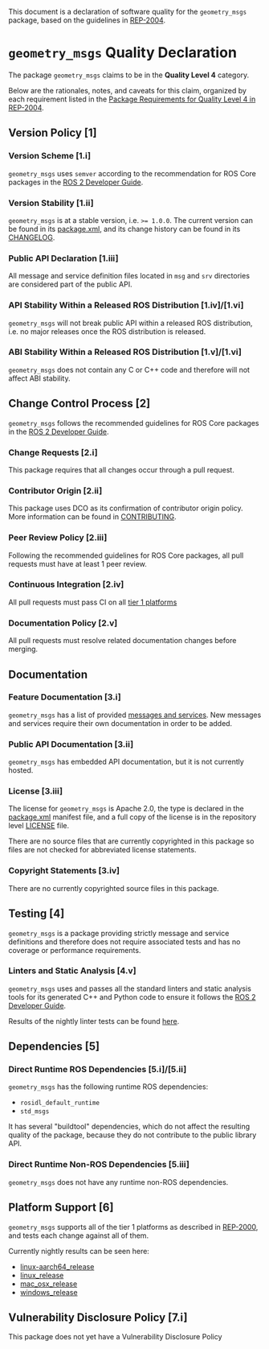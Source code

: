 This document is a declaration of software quality for the `geometry_msgs` package, based on the guidelines in [REP-2004](https://www.ros.org/reps/rep-2004.html).

# `geometry_msgs` Quality Declaration

The package `geometry_msgs` claims to be in the **Quality Level 4** category.

Below are the rationales, notes, and caveats for this claim, organized by each requirement listed in the [Package Requirements for Quality Level 4 in REP-2004](https://www.ros.org/reps/rep-2004.html).

## Version Policy [1]

### Version Scheme [1.i]

`geometry_msgs` uses `semver` according to the recommendation for ROS Core packages in the [ROS 2 Developer Guide](https://index.ros.org/doc/ros2/Contributing/Developer-Guide/#versioning).

### Version Stability [1.ii]

`geometry_msgs` is at a stable version, i.e. `>= 1.0.0`.
The current version can be found in its [package.xml](package.xml), and its change history can be found in its [CHANGELOG](CHANGELOG.rst).

### Public API Declaration [1.iii]

All message and service definition files located in `msg` and `srv` directories are considered part of the public API.

### API Stability Within a Released ROS Distribution [1.iv]/[1.vi]

`geometry_msgs` will not break public API within a released ROS distribution, i.e. no major releases once the ROS distribution is released.

### ABI Stability Within a Released ROS Distribution [1.v]/[1.vi]

`geometry_msgs` does not contain any C or C++ code and therefore will not affect ABI stability.

## Change Control Process [2]

`geometry_msgs` follows the recommended guidelines for ROS Core packages in the [ROS 2 Developer Guide](https://index.ros.org/doc/ros2/Contributing/Developer-Guide/#package-requirements).

### Change Requests [2.i]

This package requires that all changes occur through a pull request.

### Contributor Origin [2.ii]

This package uses DCO as its confirmation of contributor origin policy. More information can be found in [CONTRIBUTING](../CONTRIBUTING.md).

### Peer Review Policy [2.iii]

Following the recommended guidelines for ROS Core packages, all pull requests must have at least 1 peer review.

### Continuous Integration [2.iv]

All pull requests must pass CI on all [tier 1 platforms](https://www.ros.org/reps/rep-2000.html#support-tiers)

### Documentation Policy [2.v]

All pull requests must resolve related documentation changes before merging.

## Documentation

### Feature Documentation [3.i]

`geometry_msgs` has a list of provided [messages and services](README.md).
New messages and services require their own documentation in order to be added.

### Public API Documentation [3.ii]

`geometry_msgs` has embedded API documentation, but it is not currently hosted.

### License [3.iii]

The license for `geometry_msgs` is Apache 2.0, the type is declared in the [package.xml](package.xml) manifest file, and a full copy of the license is in the repository level [LICENSE](../LICENSE) file.

There are no source files that are currently copyrighted in this package so files are not checked for abbreviated license statements.

### Copyright Statements [3.iv]

There are no currently copyrighted source files in this package.

## Testing [4]

`geometry_msgs` is a package providing strictly message and service definitions and therefore does not require associated tests and has no coverage or performance requirements.

### Linters and Static Analysis [4.v]

`geometry_msgs` uses and passes all the standard linters and static analysis tools for its generated C++ and Python code to ensure it follows the [ROS 2 Developer Guide](https://index.ros.org/doc/ros2/Contributing/Developer-Guide/#linters).

Results of the nightly linter tests can be found [here](http://build.ros2.org/view/Epr/job/Epr__common_interfaces__ubuntu_bionic_amd64/lastBuild/testReport/geometry_msgs/).

## Dependencies [5]

### Direct Runtime ROS Dependencies [5.i]/[5.ii]

`geometry_msgs` has the following runtime ROS dependencies:
* `rosidl_default_runtime`
* `std_msgs`

It has several "buildtool" dependencies, which do not affect the resulting quality of the package, because they do not contribute to the public library API.

### Direct Runtime Non-ROS Dependencies [5.iii]

`geometry_msgs` does not have any runtime non-ROS dependencies.

## Platform Support [6]

`geometry_msgs` supports all of the tier 1 platforms as described in [REP-2000](https://www.ros.org/reps/rep-2000.html#support-tiers), and tests each change against all of them.

Currently nightly results can be seen here:
* [linux-aarch64_release](https://ci.ros2.org/view/nightly/job/nightly_linux-aarch64_release/lastBuild/testReport/geometry_msgs/)
* [linux_release](https://ci.ros2.org/view/nightly/job/nightly_linux_release/lastBuild/testReport/geometry_msgs/)
* [mac_osx_release](https://ci.ros2.org/view/nightly/job/nightly_osx_release/lastBuild/testReport/geometry_msgs/)
* [windows_release](https://ci.ros2.org/view/nightly/job/nightly_win_rel/lastBuild/testReport/geometry_msgs/)

## Vulnerability Disclosure Policy [7.i]

This package does not yet have a Vulnerability Disclosure Policy
